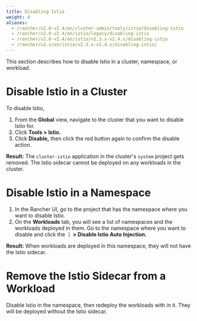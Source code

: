 ```yaml
---
title: Disabling Istio
weight: 4
aliases:
  - /rancher/v2.0-v2.4/en/cluster-admin/tools/istio/disabling-istio
  - /rancher/v2.0-v2.4/en/istio/legacy/disabling-istio
  - /rancher/v2.0-v2.4/en/istio/v2.3.x-v2.4.x/disabling-istio
  - /rancher/v2.x/en/istio/v2.3.x-v2.4.x/disabling-istio/
---
```


This section describes how to disable Istio in a cluster, namespace, or workload.

# Disable Istio in a Cluster

To disable Istio,

1. From the **Global** view, navigate to the cluster that you want to disable Istio for.
1. Click **Tools > Istio.**
1. Click **Disable,** then click the red button again to confirm the disable action.

**Result:** The `cluster-istio` application in the cluster's `system` project gets removed. The Istio sidecar cannot be deployed on any workloads in the cluster.

# Disable Istio in a Namespace

1. In the Rancher UI, go to the project that has the namespace where you want to disable Istio.
1. On the **Workloads** tab, you will see a list of namespaces and the workloads deployed in them. Go to the namespace where you want to disable and click the **&#8942; > Disable Istio Auto Injection.**

**Result:** When workloads are deployed in this namespace, they will not have the Istio sidecar.

# Remove the Istio Sidecar from a Workload

Disable Istio in the namespace, then redeploy the workloads with in it. They will be deployed without the Istio sidecar.